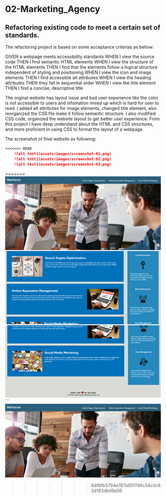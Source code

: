 # 02-Marketing_Agency
## Refactoring existing code to meet a certain set of standards.


The refactoring project is based on some acceptance criterias as bellow:

GIVEN a webpage meets accessibility standards
WHEN I view the source code
THEN I find semantic HTML elements
WHEN I view the structure of the HTML elements
THEN I find that the elements follow a logical structure independent of styling and positioning
WHEN I view the icon and image elements
THEN I find accessible alt attributes
WHEN I view the heading attributes
THEN they fall in sequential order
WHEN I view the title element
THEN I find a concise, descriptive title

The orginal website has layout issue and bad user experience like the color is not accessible to users and infomation mixed up which is hard for user to read. I added alt attributes for image elements, changed title element, also reorganized the CSS file make it follow semantic structure. I also modified CSS code, organized the website layout to get better user experience. From this project I have deep understand about the HTML and CSS structures, and more proficient in using  CSS to format the layout of a webpage. 

The screenshot of final website as following:
```md
<<<<<<< HEAD
    ![alt text](assets/images/screenshot-01.png)
    ![alt text](assets/images/screenshot-02.png)
    ![alt text](assets/images/screenshot-03.png)
```
=======
    ![screensshot-01](assets/images/screenshot-01.png)
    ![screensshot-02](assets/images/screenshot-02.png)
    ![screensshot-03](assets/images/screenshot-03.png)
    ```
![](assets/images/screenshot-01.png)
>>>>>>> 84f6fb5794e767a65f746c54c0c82d193dbd9a06
